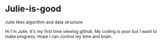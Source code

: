 # Julie-is-good
Julie likes algorithm and data structure

Hi I'm Julie. It's my first time viewing github. My coding is poor but I want to make progress.
Hope I can control my time and brain. 
